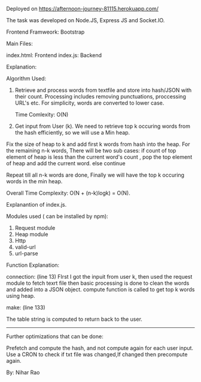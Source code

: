 Deployed on https://afternoon-journey-81115.herokuapp.com/

The task was developed on Node.JS, Express JS and Socket.IO.

Frontend Framweork: Bootstrap

Main Files:

index.html: Frontend
index.js: Backend

Explanation:

Algorithm Used:

1) Retrieve and process words from textfile and store into hash/JSON with their count. Processing includes removing punctuations, proccessing URL's etc. For simplicity, words are converted to lower case.
    
    Time Comlexity: O(N)
    
2) Get input from User (k). We need to retrieve top k occuring words from the hash efficiently, so we will use a Min heap.

Fix the size of heap to k and add first k words from hash into the heap. For the remaining n-k words, There will be two sub cases:
if count of top element of heap is less than the current word's count , pop the top element of heap and add the current word.
else
continue

Repeat till all n-k words are done, Finally we will have the top k occuring words in the min heap.

Overall Time Complexity: O(N + (n-k)logk) = O(N).

Explanantion of index.js.

Modules used ( can be installed by npm):
1) Request module
2) Heap module
3) Http
4) valid-url
5) url-parse

Function Explanation:

connection: (line 13)
FIrst I got the inpuit from user k, then used the request module to fetch texrt file then basic processing is done to clean the words and added into a JSON object.
compute function is called to get top k words using heap.

make: (line 133)

The table string is computed to return back to the user.

---------------------------------------------------------------------------------------------------

Further optimizations that can be done:

Prefetch and compute the hash, and not compute again for each user input.
Use a CRON to check if txt file was changed,If changed then precompute again.


By: Nihar Rao









    






